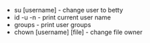- su [username] - change user to betty
- id -u -n - print current user name
- groups - print user groups
- chown [username] [file] - change file owner
